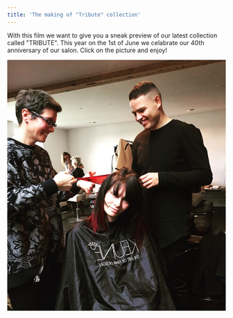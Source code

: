 ```yaml
---
title: 'The making of "Tribute" collection'
---
```



With this film we want to give you a sneak preview of our latest collection called "TRIBUTE". This year on the 1st of June we celabrate our 40th anniversary of our salon. Click on the picture and enjoy!

[![](/uploads/versions/kapper-pim-kimm-fotoshoot---x----1200-1376x---.jpg)](https://www.youtube.com/watch?v=PRKQ3t83iGw)
